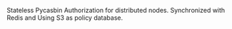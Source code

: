 Stateless Pycasbin Authorization for distributed nodes.
Synchronized with Redis and Using S3 as policy database.
